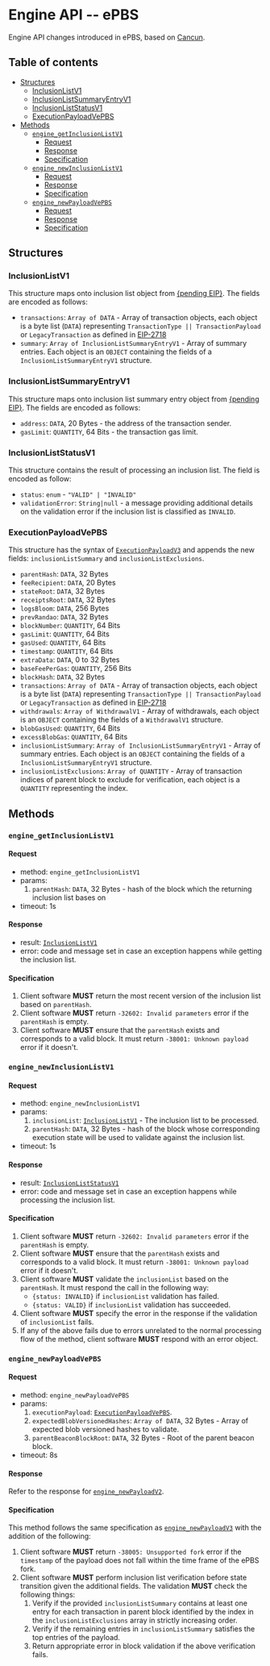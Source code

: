 # Engine API -- ePBS

Engine API changes introduced in ePBS, based on [Cancun](../cancun.md).

## Table of contents

<!-- START doctoc generated TOC please keep comment here to allow auto update -->
<!-- DON'T EDIT THIS SECTION, INSTEAD RE-RUN doctoc TO UPDATE -->

- [Structures](#structures)
  - [InclusionListV1](#inclusionlistv1)
  - [InclusionListSummaryEntryV1](#inclusionlistsummaryentryv1)
  - [InclusionListStatusV1](#inclusionliststatusv1)
  - [ExecutionPayloadVePBS](#executionpayloadvepbs)
- [Methods](#methods)
  - [`engine_getInclusionListV1`](#engine_getinclusionlistv1)
    - [Request](#request-1)
    - [Response](#response-1)
    - [Specification](#specification-1)
  - [`engine_newInclusionListV1`](#engine_newinclusionlistv1)
    - [Request](#request-2)
    - [Response](#response-2)
    - [Specification](#specification-2)
  - [`engine_newPayloadVePBS`](#engine_newpayloadvepbs)
    - [Request](#request-3)
    - [Response](#response-3)
    - [Specification](#specification-3)


<!-- END doctoc generated TOC please keep comment here to allow auto update -->

## Structures

### InclusionListV1
This structure maps onto inclusion list object from [{pending EIP}](). The fields are encoded as follows:
- `transactions`: `Array of DATA` - Array of transaction objects, each object is a byte list (`DATA`) representing `TransactionType || TransactionPayload` or `LegacyTransaction` as defined in [EIP-2718](https://eips.ethereum.org/EIPS/eip-2718)
- `summary`: `Array of InclusionListSummaryEntryV1` - Array of summary entries. Each object is an `OBJECT` containing the fields of a `InclusionListSummaryEntryV1` structure.

### InclusionListSummaryEntryV1
This structure maps onto inclusion list summary entry object from [{pending EIP}](). The fields are encoded as follows:
- `address`: `DATA`, 20 Bytes - the address of the transaction sender.
- `gasLimit`: `QUANTITY`, 64 Bits - the transaction gas limit.

### InclusionListStatusV1
This structure contains the result of processing an inclusion list. The field is encoded as follow:
- `status`: `enum` - `"VALID" | "INVALID"`
- `validationError`: `String|null` - a message providing additional details on the validation error if the inclusion list is classified as `INVALID`.

### ExecutionPayloadVePBS

This structure has the syntax of [`ExecutionPayloadV3`](../cancun.md#executionpayloadv3) and appends the new fields: `inclusionListSummary` and `inclusionListExclusions`.

- `parentHash`: `DATA`, 32 Bytes
- `feeRecipient`:  `DATA`, 20 Bytes
- `stateRoot`: `DATA`, 32 Bytes
- `receiptsRoot`: `DATA`, 32 Bytes
- `logsBloom`: `DATA`, 256 Bytes
- `prevRandao`: `DATA`, 32 Bytes
- `blockNumber`: `QUANTITY`, 64 Bits
- `gasLimit`: `QUANTITY`, 64 Bits
- `gasUsed`: `QUANTITY`, 64 Bits
- `timestamp`: `QUANTITY`, 64 Bits
- `extraData`: `DATA`, 0 to 32 Bytes
- `baseFeePerGas`: `QUANTITY`, 256 Bits
- `blockHash`: `DATA`, 32 Bytes
- `transactions`: `Array of DATA` - Array of transaction objects, each object is a byte list (`DATA`) representing `TransactionType || TransactionPayload` or `LegacyTransaction` as defined in [EIP-2718](https://eips.ethereum.org/EIPS/eip-2718)
- `withdrawals`: `Array of WithdrawalV1` - Array of withdrawals, each object is an `OBJECT` containing the fields of a `WithdrawalV1` structure.
- `blobGasUsed`: `QUANTITY`, 64 Bits
- `excessBlobGas`: `QUANTITY`, 64 Bits
- `inclusionListSummary`: `Array of InclusionListSummaryEntryV1` - Array of summary entries. Each object is an `OBJECT` containing the fields of a `InclusionListSummaryEntryV1` structure.
- `inclusionListExclusions`: `Array of QUANTITY` - Array of transaction indices of parent block to exclude for verification, each object is a `QUANTITY` representing the index.

## Methods

### `engine_getInclusionListV1`

#### Request

* method: `engine_getInclusionListV1`
* params:
  1. `parentHash`: `DATA`, 32 Bytes - hash of the block which the returning inclusion list bases on
* timeout: 1s

#### Response

* result: [`InclusionListV1`](#inclusionlistv1)
* error: code and message set in case an exception happens while getting the inclusion list.

#### Specification
1. Client software **MUST** return the most recent version of the inclusion list based on `parentHash`.
2. Client software **MUST** return `-32602: Invalid parameters` error if the `parentHash` is empty.
3. Client software **MUST** ensure that the `parentHash` exists and corresponds to a valid block. It must return `-38001: Unknown payload` error if it doesn't.

### `engine_newInclusionListV1`
#### Request

* method: `engine_newInclusionListV1`
* params:
  1. `inclusionList`: [`InclusionListV1`](#inclusionlistv1) - The inclusion list to be processed.
  2. `parentHash`: `DATA`, 32 Bytes - hash of the block whose corresponding execution state will be used to validate against the inclusion list.
* timeout: 1s

#### Response

* result: [`InclusionListStatusV1`](#inclusionliststatusv1) 
* error: code and message set in case an exception happens while processing the inclusion list.

#### Specification
1. Client software **MUST** return `-32602: Invalid parameters` error if the `parentHash` is empty.
2. Client software **MUST** ensure that the `parentHash` exists and corresponds to a valid block. It must return `-38001: Unknown payload` error if it doesn't.
3. Client software **MUST** validate the `inclusionList` based on the `parentHash`. It must respond the call in the following way:
    * `{status: INVALID}` if `inclusionList` validation has failed.
    * `{status: VALID}` if `inclusionList` validation has succeeded.
4. Client software **MUST** specify the error in the response if the validation of `inclusionList` fails.
5. If any of the above fails due to errors unrelated to the normal processing flow of the method, client software **MUST** respond with an error object.

### `engine_newPayloadVePBS`
#### Request

* method: `engine_newPayloadVePBS`
* params:
  1. `executionPayload`: [`ExecutionPayloadVePBS`](#executionpayloadvepbs).
  2. `expectedBlobVersionedHashes`: `Array of DATA`, 32 Bytes - Array of expected blob versioned hashes to validate.
  3. `parentBeaconBlockRoot`: `DATA`, 32 Bytes - Root of the parent beacon block.
* timeout: 8s

#### Response

Refer to the response for [`engine_newPayloadV2`](../shanghai.md#engine_newpayloadv2).

#### Specification

This method follows the same specification as [`engine_newPayloadV3`](../shanghai.md#engine_newpayloadv2) with the addition of the following:

1. Client software **MUST** return `-38005: Unsupported fork` error if the `timestamp` of the payload does not fall within the time frame of the ePBS fork.
2. Client software **MUST** perform inclusion list verification before state transition given the additional fields. The validation **MUST** check the following things:
    1. Verify if the provided `inclusionListSummary` contains at least one entry for each transaction in parent block identified by the index in the `inclusionListExclusions` array in strictly increasing order.
    2. Verify if the remaining entries in `inclusionListSummary` satisfies the top entries of the payload. 
    3. Return appropriate error in block validation if the above verification fails.
